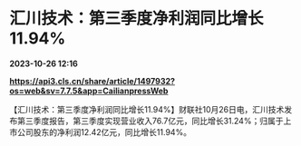 # 汇川技术：第三季度净利润同比增长11.94%

**2023-10-26 12:16**

**https://api3.cls.cn/share/article/1497932?os=web&sv=7.7.5&app=CailianpressWeb**

【汇川技术：第三季度净利润同比增长11.94%】财联社10月26日电，汇川技术发布第三季度报告，第三季度实现营业收入76.7亿元，同比增长31.24%；归属于上市公司股东的净利润12.42亿元，同比增长11.94%。